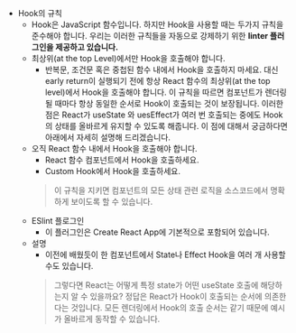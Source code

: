 - Hook의 규칙
    - Hook은 JavaScript 함수입니다. 하지만 Hook을 사용할 때는 두가지 규칙을 준수해야 합니다. 우리는 이러한 규칙들을 자동으로 강제하기 위한 <strong> linter 플러그인을 제공하고 있습니다.</strong>
    - 최상위(at the top Level)에서만 Hook을 호출해야 합니다.
        - 반복문, 조건문 혹은 중첩된 함수 내에서 Hook을 호출하지 마세요. 대신 early return이 실행되기 전에 항상 React 함수의 최상위(at the top level)에서 Hook을 호출해야 합니다. 이 규칙을 따르면 컴포넌트가 렌더링 될 때마다 항상 동일한 순서로 Hook이 호출되는 것이 보장됩니다. 이러한 점은 React가 useState 와 uesEffect가 여러 번 호출되는 중에도 Hook의 상태를 올바르게 유지할 수 있도록 해줍니다. 이 점에 대해서 궁금하다면 아래에서 자세히 설명해 드리겠습니다.
    - 오직 React 함수 내에서 Hook을 호출해야 합니다.
        - React 함수 컴포넌트에서 Hook을 호출하세요.
        - Custom Hook에서 Hook을 호출하세요.
        > 이 규칙을 지키면 컴포넌트의 모든 상태 관련 로직을 소스코드에서 명확하게 보이도록 할 수 있습니다.
    - ESlint 플로그인
        - 이 플러그인은 Create React App에 기본적으로 포함되어 있습니다.
    - 설명 
        - 이전에 배웠듯이 한 컴포넌트에서 State나 Effect Hook을 여러 개 사용할 수도 있습니다.
        > 그렇다면 React는 어떻게 특정 state가 어떤 useState 호출에 해당하는지 알 수 있을까요? 정답은 React가 Hook이 호출되는 순서에 의존한다는 것입니다. 모든 렌더링에서 Hook의 호출 순서는 같기 때문에 예시가 올바르게 동작할 수 있습니다.
        